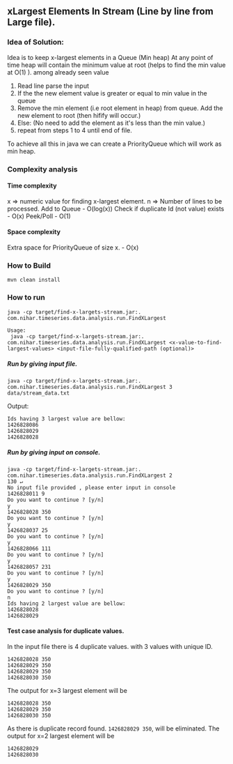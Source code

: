 ## xLargest Elements In Stream (Line by line from Large file).

### Idea of Solution:
Idea is to keep x-largest elements in a Queue (Min heap)
At any point of time heap will contain the minimum value at root (helps to find the min value at O(1) ). among already seen value
1. Read line parse the input 
1. If the the new element value is greater or equal to min value in the queue
2. Remove the min element (i.e root element in heap) from queue.
   Add the new element to root (then hifify will occur.)
3. Else: (No need to add the element as it's less than the min value.)
4. repeat from steps 1 to 4 until end of file.
 
 
To achieve all this in java we can create a PriorityQueue which will work as min heap.

### Complexity analysis 

#### Time complexity
x => numeric value for finding x-largest element.
n => Number of lines to be processed.
Add to Queue - O(log(x))
Check if duplicate Id (not value) exists - O(x)
Peek/Poll - O(1)

#### Space complexity
Extra space for PriorityQueue of size x. - O(x)

### How to Build
```
mvn clean install
```

### How to run
```
java -cp target/find-x-largets-stream.jar:. com.nihar.timeseries.data.analysis.run.FindXLargest
```

```
Usage: 
 java -cp target/find-x-largets-stream.jar:. com.nihar.timeseries.data.analysis.run.FindXLargest <x-value-to-find-largest-values> <input-file-fully-qualified-path (optional)>
```

##### Run by giving input file.
`java -cp target/find-x-largets-stream.jar:. com.nihar.timeseries.data.analysis.run.FindXLargest 3 data/stream_data.txt`

Output:
```
Ids having 3 largest value are bellow:
1426828086
1426828029
1426828028
```
##### Run by giving input on console.

```
java -cp target/find-x-largets-stream.jar:. com.nihar.timeseries.data.analysis.run.FindXLargest 2                       130 ↵
No input file provided , please enter input in console
1426828011 9
Do you want to continue ? [y/n]
y
1426828028 350
Do you want to continue ? [y/n]
y
1426828037 25
Do you want to continue ? [y/n]
y
1426828066 111
Do you want to continue ? [y/n]
y
1426828057 231
Do you want to continue ? [y/n]
y
1426828029 350
Do you want to continue ? [y/n]
n
Ids having 2 largest value are bellow:
1426828028
1426828029
```

#### Test case analysis for duplicate values.
In the input file there is 4 duplicate values. with 3 values with unique ID.
```
1426828028 350
1426828029 350
1426828029 350
1426828030 350
```
The output for x=3 largest element will be 
```
1426828028 350
1426828029 350
1426828030 350
```
As there is duplicate record found. `1426828029 350`, will be eliminated.
The output for x=2 largest element will be 
```
1426828029
1426828030
```